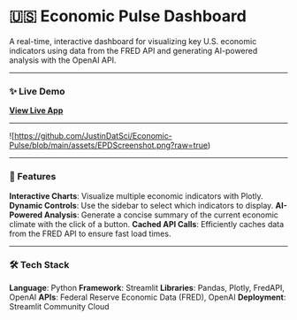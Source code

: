 # 🇺🇸 Economic Pulse Dashboard

A real-time, interactive dashboard for visualizing key U.S. economic indicators using data from the FRED API and generating AI-powered analysis with the OpenAI API.

---

### **✨ Live Demo**

**[View Live App](https://economic-pulse.streamlit.app/)**

---

![https://github.com/JustinDatSci/Economic-Pulse/blob/main/assets/EPDScreenshot.png?raw=true)

---

### **🚀 Features**

**Interactive Charts**: Visualize multiple economic indicators with Plotly.
**Dynamic Controls**: Use the sidebar to select which indicators to display.
**AI-Powered Analysis**: Generate a concise summary of the current economic climate with the click of a button.
**Cached API Calls**: Efficiently caches data from the FRED API to ensure fast load times.

---

### **🛠️ Tech Stack**

**Language**: Python
**Framework**: Streamlit
**Libraries**: Pandas, Plotly, FredAPI, OpenAI
**APIs**: Federal Reserve Economic Data (FRED), OpenAI
**Deployment**: Streamlit Community Cloud
